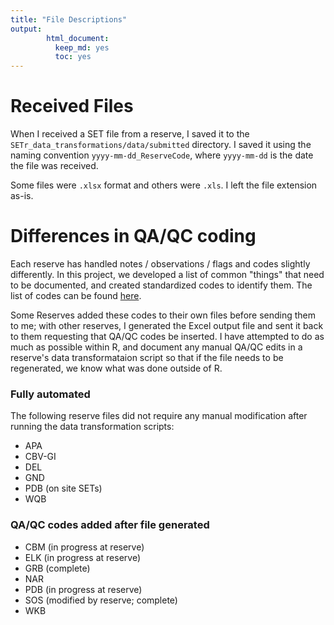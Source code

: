 ```yaml
---
title: "File Descriptions"
output: 
        html_document:
          keep_md: yes
          toc: yes
---
```





# Received Files  

When I received a SET file from a reserve, I saved it to the `SETr_data_transformations/data/submitted` directory. I saved it using the naming convention `yyyy-mm-dd_ReserveCode`, where `yyyy-mm-dd` is the date the file was received.  

Some files were `.xlsx` format and others were `.xls`. I left the file extension as-is.  


# Differences in QA/QC coding  

Each reserve has handled notes / observations / flags and codes slightly differently. In this project, we developed a list of common "things" that need to be documented, and created standardized codes to identify them. The list of codes can be found [here](https://docs.google.com/spreadsheets/d/1cqxi_Bz1CjpticfrPLf1_GgsoN2g_V1jlV9gAbzN6xw/edit?usp=sharing).  

Some Reserves added these codes to their own files before sending them to me; with other reserves, I generated the Excel output file and sent it back to them requesting that QA/QC codes be inserted. I have attempted to do as much as possible within R, and document any manual QA/QC edits in a reserve's data transformataion script so that if the file needs to be regenerated, we know what was done outside of R.  

### Fully automated  

The following reserve files did not require any manual modification after running the data transformation scripts:  

+  APA  
+  CBV-GI  
+  DEL
+  GND  
+  PDB  (on site SETs)  
+  WQB  



### QA/QC codes added after file generated  

+  CBM  (in progress at reserve)  
+  ELK  (in progress at reserve)  
+  GRB  (complete)
+  NAR  
+  PDB  (in progress at reserve)
+  SOS  (modified by reserve; complete)
+  WKB  
